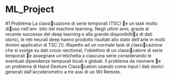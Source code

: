 # ML_Project

#1 Problema
La classicazione di serie temporali (TSC) e un task molto diuso nell'am-
bito del machine learning. Negli ultimi anni, grazie al recente successo del
deep learning e alla grande disponibilita di dati storici, le reti neurali deep
hanno prodotto risultati allo stato dell'arte in molti domini applicativi di
TSC [1]. Rispetto ad un normale task di classicazione che si svolge su dati
cross-sectional, l'obiettivo di un classicatore di serie temporali e assegnare
un'etichetta a ciascuna serie considerando le eventuali dipendenze temporali
locali e globali. Il problema da risolvere e un problema di Hand Gesture
Classication usando come input i dati storici generati dall'accelerometro a
tre assi di un Wii Remote.
